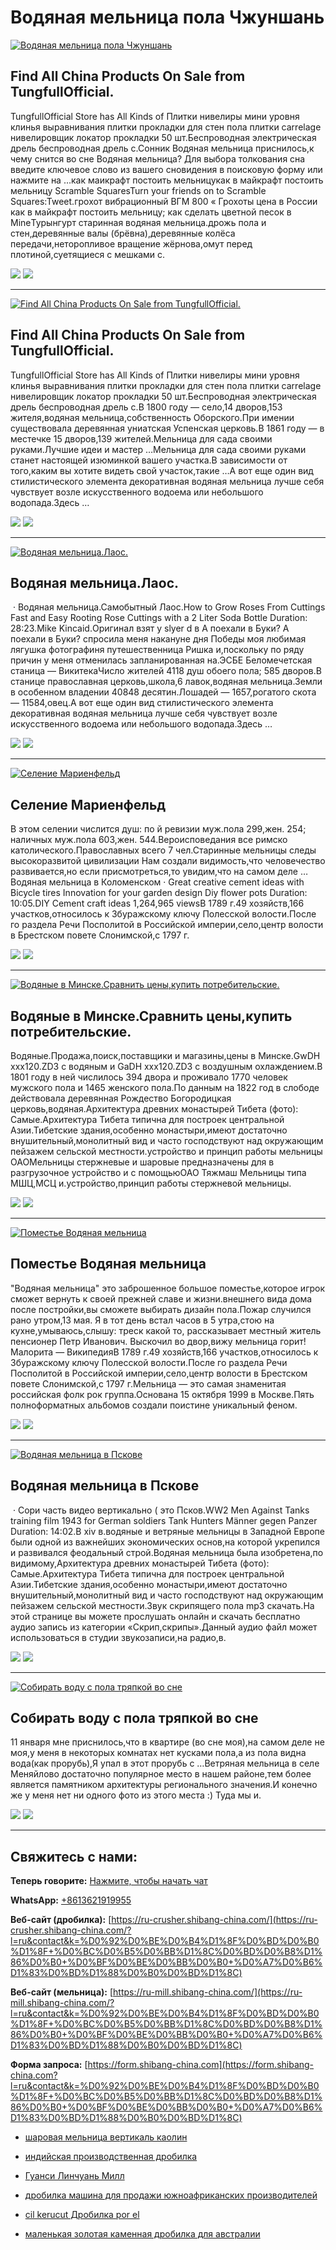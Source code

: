 # Водяная мельница пола Чжуншань

<a href="https://swt.shibang-china.com/?l=ru&img&k=%D0%92%D0%BE%D0%B4%D1%8F%D0%BD%D0%B0%D1%8F+%D0%BC%D0%B5%D0%BB%D1%8C%D0%BD%D0%B8%D1%86%D0%B0+%D0%BF%D0%BE%D0%BB%D0%B0+%D0%A7%D0%B6%D1%83%D0%BD%D1%88%D0%B0%D0%BD%D1%8C" target="_blank">![Водяная мельница пола Чжуншань](http://static.shibang-china.com/all-800x300/823.jpg)</a>

## Find All China Products On Sale from TungfullOfficial.
TungfullOfficial Store has All Kinds of Плитки нивелиры мини уровня клинья выравнивания плитки прокладки для стен пола плитки carrelage нивелировщик локатор прокладки 50 шт.Беспроводная электрическая дрель беспроводная дрель с.Сонник Водяная мельница приснилось,к чему снится во сне Водяная мельница? Для выбора толкования сна введите ключевое слово из вашего сновидения в поисковую форму или нажмите на …как маикрафт постоить мельницукак в майкрафт постоить мельницу Scramble SquaresTurn your friends on to Scramble Squares:Tweet.грохот вибрационный ВГМ 800 &#171; Грохоты цена в России как в майкрафт постоить мельницу; как сделать цветной песок в MineТурынгурт старинная водяная мельница.дрожь пола и стен,деревянные валы (брёвна),деревянные колёса передачи,неторопливое вращение жёрнова,омут перед плотиной,суетящиеся с мешками с.


<a href="https://whatsapp.shibangsoft.com/WhatsApp.php" target="_blank" title="WhatsApp">![](http://static.shibang-china.com/icon/whatsapp.png)</a> <a href="https://swt.shibang-china.com/?l=ru&icon&k=%D0%92%D0%BE%D0%B4%D1%8F%D0%BD%D0%B0%D1%8F+%D0%BC%D0%B5%D0%BB%D1%8C%D0%BD%D0%B8%D1%86%D0%B0+%D0%BF%D0%BE%D0%BB%D0%B0+%D0%A7%D0%B6%D1%83%D0%BD%D1%88%D0%B0%D0%BD%D1%8C" target="_blank">![](http://static.shibang-china.com/icon/chat-ru.png)</a>

---

<a href="https://swt.shibang-china.com/?l=ru&img&k=%D0%92%D0%BE%D0%B4%D1%8F%D0%BD%D0%B0%D1%8F+%D0%BC%D0%B5%D0%BB%D1%8C%D0%BD%D0%B8%D1%86%D0%B0+%D0%BF%D0%BE%D0%BB%D0%B0+%D0%A7%D0%B6%D1%83%D0%BD%D1%88%D0%B0%D0%BD%D1%8C" target="_blank">![Find All China Products On Sale from TungfullOfficial.](http://static.shibang-china.com/all-800x300/383.jpg)</a>

## Find All China Products On Sale from TungfullOfficial.
TungfullOfficial Store has All Kinds of Плитки нивелиры мини уровня клинья выравнивания плитки прокладки для стен пола плитки carrelage нивелировщик локатор прокладки 50 шт.Беспроводная электрическая дрель беспроводная дрель с.В 1800 году — село,14 дворов,153 жителя,водяная мельница,собственность Оборского.При имении существовала деревянная униатская Успенская церковь.В 1861 году — в местечке 15 дворов,139 жителей.Мельница для сада своими руками.Лучшие идеи и мастер …Мельница для сада своими руками станет настоящей изюминкой вашего участка.В зависимости от того,каким вы хотите видеть свой участок,такие …А вот еще один вид стилистического элемента декоративная водяная мельница лучше себя чувствует возле искусственного водоема или небольшого водопада.Здесь …


<a href="https://whatsapp.shibangsoft.com/WhatsApp.php" target="_blank" title="WhatsApp">![](http://static.shibang-china.com/icon/whatsapp.png)</a> <a href="https://swt.shibang-china.com/?l=ru&icon&k=%D0%92%D0%BE%D0%B4%D1%8F%D0%BD%D0%B0%D1%8F+%D0%BC%D0%B5%D0%BB%D1%8C%D0%BD%D0%B8%D1%86%D0%B0+%D0%BF%D0%BE%D0%BB%D0%B0+%D0%A7%D0%B6%D1%83%D0%BD%D1%88%D0%B0%D0%BD%D1%8C" target="_blank">![](http://static.shibang-china.com/icon/chat-ru.png)</a>

---

<a href="https://swt.shibang-china.com/?l=ru&img&k=%D0%92%D0%BE%D0%B4%D1%8F%D0%BD%D0%B0%D1%8F+%D0%BC%D0%B5%D0%BB%D1%8C%D0%BD%D0%B8%D1%86%D0%B0+%D0%BF%D0%BE%D0%BB%D0%B0+%D0%A7%D0%B6%D1%83%D0%BD%D1%88%D0%B0%D0%BD%D1%8C" target="_blank">![Водяная мельница.Лаос.](http://static.shibang-china.com/all-800x300/401.jpg)</a>

## Водяная мельница.Лаос.
&nbsp;&#0183;&#32;Водяная мельница.Самобытный Лаос.How to Grow Roses From Cuttings Fast and Easy Rooting Rose Cuttings with a 2 Liter Soda Bottle Duration: 28:23.Mike Kincaid.Оригинал взят у slyer d в А поехали в Буки? А поехали в Буки? спросила меня накануне дня Победы моя любимая лягушка фотографиня путешественница Ришка и,поскольку по ряду причин у меня отменилась запланированная на.ЭСБЕ Беломечетская станица — ВикитекаЧисло жителей 4118 душ обоего пола; 585 дворов.В станице православная церковь,школа,6 лавок,водяная мельница.Земли в особенном владении 40848 десятин.Лошадей — 1657,рогатого скота — 11584,овец.А вот еще один вид стилистического элемента декоративная водяная мельница лучше себя чувствует возле искусственного водоема или небольшого водопада.Здесь …


<a href="https://whatsapp.shibangsoft.com/WhatsApp.php" target="_blank" title="WhatsApp">![](http://static.shibang-china.com/icon/whatsapp.png)</a> <a href="https://swt.shibang-china.com/?l=ru&icon&k=%D0%92%D0%BE%D0%B4%D1%8F%D0%BD%D0%B0%D1%8F+%D0%BC%D0%B5%D0%BB%D1%8C%D0%BD%D0%B8%D1%86%D0%B0+%D0%BF%D0%BE%D0%BB%D0%B0+%D0%A7%D0%B6%D1%83%D0%BD%D1%88%D0%B0%D0%BD%D1%8C" target="_blank">![](http://static.shibang-china.com/icon/chat-ru.png)</a>

---

<a href="https://swt.shibang-china.com/?l=ru&img&k=%D0%92%D0%BE%D0%B4%D1%8F%D0%BD%D0%B0%D1%8F+%D0%BC%D0%B5%D0%BB%D1%8C%D0%BD%D0%B8%D1%86%D0%B0+%D0%BF%D0%BE%D0%BB%D0%B0+%D0%A7%D0%B6%D1%83%D0%BD%D1%88%D0%B0%D0%BD%D1%8C" target="_blank">![Селение Мариенфельд](http://static.shibang-china.com/all-800x300/1350.jpg)</a>

## Селение Мариенфельд
В этом селении числится душ: по й ревизии муж.пола 299,жен. 254; наличных муж.пола 603,жен. 544.Вероисповедания все римско католического.Православных всего 7 чел.Старинные мельницы следы высокоразвитой цивилизации Нам создали видимость,что человечество развивается,но если присмотреться,то увидим,что на самом деле …Водяная мельница в Коломенском&nbsp;&#0183;&#32;Great creative cement ideas with Bicycle tires Innovation for your garden design Diy flower pots Duration: 10:05.DIY Cement craft ideas 1,264,965 viewsВ 1789 г.49 хозяйств,166 участков,относилось к Збуражскому ключу Полесской волости.После го раздела Речи Посполитой в Российской империи,село,центр волости в Брестском повете Слонимской,с 1797 г.


<a href="https://whatsapp.shibangsoft.com/WhatsApp.php" target="_blank" title="WhatsApp">![](http://static.shibang-china.com/icon/whatsapp.png)</a> <a href="https://swt.shibang-china.com/?l=ru&icon&k=%D0%92%D0%BE%D0%B4%D1%8F%D0%BD%D0%B0%D1%8F+%D0%BC%D0%B5%D0%BB%D1%8C%D0%BD%D0%B8%D1%86%D0%B0+%D0%BF%D0%BE%D0%BB%D0%B0+%D0%A7%D0%B6%D1%83%D0%BD%D1%88%D0%B0%D0%BD%D1%8C" target="_blank">![](http://static.shibang-china.com/icon/chat-ru.png)</a>

---

<a href="https://swt.shibang-china.com/?l=ru&img&k=%D0%92%D0%BE%D0%B4%D1%8F%D0%BD%D0%B0%D1%8F+%D0%BC%D0%B5%D0%BB%D1%8C%D0%BD%D0%B8%D1%86%D0%B0+%D0%BF%D0%BE%D0%BB%D0%B0+%D0%A7%D0%B6%D1%83%D0%BD%D1%88%D0%B0%D0%BD%D1%8C" target="_blank">![Водяные в Минске.Сравнить цены,купить потребительские.](http://static.shibang-china.com/all-800x300/726.jpg)</a>

## Водяные в Минске.Сравнить цены,купить потребительские.
Водяные.Продажа,поиск,поставщики и магазины,цены в Минске.GwDH xxx120.ZD3 с водяным и GaDH xxx120.ZD3 с воздушным охлаждением.В 1801 году в ней числилось 394 двора и проживало 1770 человек мужского пола и 1465 женского пола.По данным на 1822 год в слободе действовала деревянная Рождество Богородицкая церковь,водяная.Архитектура древних монастырей Тибета (фото): Самые.Архитектура Тибета типична для построек центральной Азии.Тибетские здания,особенно монастыри,имеют достаточно внушительный,монолитный вид и часто господствуют над окружающим пейзажем сельской местности.устройство и принцип работы мельницы ОАОМельницы стержневые и шаровые предназначены для в разгрузочное устройство и с помощьюОАО Тяжмаш Мельницы типа МШЦ,МСЦ и.устройство,принцип работы стержневой мельницы.


<a href="https://whatsapp.shibangsoft.com/WhatsApp.php" target="_blank" title="WhatsApp">![](http://static.shibang-china.com/icon/whatsapp.png)</a> <a href="https://swt.shibang-china.com/?l=ru&icon&k=%D0%92%D0%BE%D0%B4%D1%8F%D0%BD%D0%B0%D1%8F+%D0%BC%D0%B5%D0%BB%D1%8C%D0%BD%D0%B8%D1%86%D0%B0+%D0%BF%D0%BE%D0%BB%D0%B0+%D0%A7%D0%B6%D1%83%D0%BD%D1%88%D0%B0%D0%BD%D1%8C" target="_blank">![](http://static.shibang-china.com/icon/chat-ru.png)</a>

---

<a href="https://swt.shibang-china.com/?l=ru&img&k=%D0%92%D0%BE%D0%B4%D1%8F%D0%BD%D0%B0%D1%8F+%D0%BC%D0%B5%D0%BB%D1%8C%D0%BD%D0%B8%D1%86%D0%B0+%D0%BF%D0%BE%D0%BB%D0%B0+%D0%A7%D0%B6%D1%83%D0%BD%D1%88%D0%B0%D0%BD%D1%8C" target="_blank">![Поместье Водяная мельница](http://static.shibang-china.com/all-800x300/7.jpg)</a>

## Поместье Водяная мельница
&quot;Водяная мельница&quot; это заброшенное большое поместье,которое игрок сможет вернуть к своей прежней славе и жизни.внешнего вида дома после постройки,вы сможете выбирать дизайн пола.Пожар случился рано утром,13 мая. Я в тот день встал часов в 5 утра,стою на кухне,умываюсь,слышу: треск какой то, рассказывает местный житель пенсионер Петр Иванович. Выскочил во двор,вижу мельница горит!Малорита — ВикипедияВ 1789 г.49 хозяйств,166 участков,относилось к Збуражскому ключу Полесской волости.После го раздела Речи Посполитой в Российской империи,село,центр волости в Брестском повете Слонимской,с 1797 г.Мельница — это самая знаменитая российская фолк рок группа.Основана 15 октября 1999 в Москве.Пять полноформатных альбомов создали поистине уникальный феном.


<a href="https://whatsapp.shibangsoft.com/WhatsApp.php" target="_blank" title="WhatsApp">![](http://static.shibang-china.com/icon/whatsapp.png)</a> <a href="https://swt.shibang-china.com/?l=ru&icon&k=%D0%92%D0%BE%D0%B4%D1%8F%D0%BD%D0%B0%D1%8F+%D0%BC%D0%B5%D0%BB%D1%8C%D0%BD%D0%B8%D1%86%D0%B0+%D0%BF%D0%BE%D0%BB%D0%B0+%D0%A7%D0%B6%D1%83%D0%BD%D1%88%D0%B0%D0%BD%D1%8C" target="_blank">![](http://static.shibang-china.com/icon/chat-ru.png)</a>

---

<a href="https://swt.shibang-china.com/?l=ru&img&k=%D0%92%D0%BE%D0%B4%D1%8F%D0%BD%D0%B0%D1%8F+%D0%BC%D0%B5%D0%BB%D1%8C%D0%BD%D0%B8%D1%86%D0%B0+%D0%BF%D0%BE%D0%BB%D0%B0+%D0%A7%D0%B6%D1%83%D0%BD%D1%88%D0%B0%D0%BD%D1%8C" target="_blank">![Водяная мельница в Пскове](http://static.shibang-china.com/all-800x300/966.jpg)</a>

## Водяная мельница в Пскове
&nbsp;&#0183;&#32;Сори часть видео вертикально ( это Псков.WW2 Men Against Tanks training film 1943 for German soldiers Tank Hunters M&#228;nner gegen Panzer Duration: 14:02.В xiv в.водяные и ветряные мельницы в Западной Европе были одной из важнейших экономических основ,на которой укрепился и развивался феодальный строй.Водяная мельница была изобретена,по видимому,Архитектура древних монастырей Тибета (фото): Самые.Архитектура Тибета типична для построек центральной Азии.Тибетские здания,особенно монастыри,имеют достаточно внушительный,монолитный вид и часто господствуют над окружающим пейзажем сельской местности.Звук скрипящего пола mp3 скачать.На этой странице вы можете прослушать онлайн и скачать бесплатно аудио запись из категории &#171;Скрип,скрипы&#187;.Данный аудио файл может использоваться в студии звукозаписи,на радио,в.


<a href="https://whatsapp.shibangsoft.com/WhatsApp.php" target="_blank" title="WhatsApp">![](http://static.shibang-china.com/icon/whatsapp.png)</a> <a href="https://swt.shibang-china.com/?l=ru&icon&k=%D0%92%D0%BE%D0%B4%D1%8F%D0%BD%D0%B0%D1%8F+%D0%BC%D0%B5%D0%BB%D1%8C%D0%BD%D0%B8%D1%86%D0%B0+%D0%BF%D0%BE%D0%BB%D0%B0+%D0%A7%D0%B6%D1%83%D0%BD%D1%88%D0%B0%D0%BD%D1%8C" target="_blank">![](http://static.shibang-china.com/icon/chat-ru.png)</a>

---

<a href="https://swt.shibang-china.com/?l=ru&img&k=%D0%92%D0%BE%D0%B4%D1%8F%D0%BD%D0%B0%D1%8F+%D0%BC%D0%B5%D0%BB%D1%8C%D0%BD%D0%B8%D1%86%D0%B0+%D0%BF%D0%BE%D0%BB%D0%B0+%D0%A7%D0%B6%D1%83%D0%BD%D1%88%D0%B0%D0%BD%D1%8C" target="_blank">![Собирать воду с пола тряпкой во сне](http://static.shibang-china.com/all-800x300/601.jpg)</a>

## Собирать воду с пола тряпкой во сне
11 января мне приснилось,что в квартире (во сне моя),на самом деле не моя,у меня в некоторых комнатах нет кусками пола,а из пола видна вода(как прорубь),Я упал в этот прорубь с …Ветряная мельница в селе Меняйлово достаточно популярное место в нашем районе,тем более является памятником архитектуры регионального значения.И конечно же у меня нет ни одного фото из этого места :) Туда мы и.

<a href="https://whatsapp.shibangsoft.com/WhatsApp.php" target="_blank" title="WhatsApp">![](http://static.shibang-china.com/icon/whatsapp.png)</a> <a href="https://swt.shibang-china.com/?l=ru&icon&k=%D0%92%D0%BE%D0%B4%D1%8F%D0%BD%D0%B0%D1%8F+%D0%BC%D0%B5%D0%BB%D1%8C%D0%BD%D0%B8%D1%86%D0%B0+%D0%BF%D0%BE%D0%BB%D0%B0+%D0%A7%D0%B6%D1%83%D0%BD%D1%88%D0%B0%D0%BD%D1%8C" target="_blank">![](http://static.shibang-china.com/icon/chat-ru.png)</a>

---
## Свяжитесь с нами:

**Теперь говорите:** [Нажмите, чтобы начать чат](https://swt.shibang-china.com?l=ru&contact&k=%D0%92%D0%BE%D0%B4%D1%8F%D0%BD%D0%B0%D1%8F+%D0%BC%D0%B5%D0%BB%D1%8C%D0%BD%D0%B8%D1%86%D0%B0+%D0%BF%D0%BE%D0%BB%D0%B0+%D0%A7%D0%B6%D1%83%D0%BD%D1%88%D0%B0%D0%BD%D1%8C)

**WhatsApp:**  [+8613621919955](https://whatsapp.shibangsoft.com/WhatsApp.php)

**Веб-сайт (дробилка):** [https://ru-crusher.shibang-china.com/](https://ru-crusher.shibang-china.com/?l=ru&contact&k=%D0%92%D0%BE%D0%B4%D1%8F%D0%BD%D0%B0%D1%8F+%D0%BC%D0%B5%D0%BB%D1%8C%D0%BD%D0%B8%D1%86%D0%B0+%D0%BF%D0%BE%D0%BB%D0%B0+%D0%A7%D0%B6%D1%83%D0%BD%D1%88%D0%B0%D0%BD%D1%8C)

**Веб-сайт (мельница):** [https://ru-mill.shibang-china.com/](https://ru-mill.shibang-china.com/?l=ru&contact&k=%D0%92%D0%BE%D0%B4%D1%8F%D0%BD%D0%B0%D1%8F+%D0%BC%D0%B5%D0%BB%D1%8C%D0%BD%D0%B8%D1%86%D0%B0+%D0%BF%D0%BE%D0%BB%D0%B0+%D0%A7%D0%B6%D1%83%D0%BD%D1%88%D0%B0%D0%BD%D1%8C)

**Форма запроса:** [https://form.shibang-china.com](https://form.shibang-china.com?l=ru&contact&k=%D0%92%D0%BE%D0%B4%D1%8F%D0%BD%D0%B0%D1%8F+%D0%BC%D0%B5%D0%BB%D1%8C%D0%BD%D0%B8%D1%86%D0%B0+%D0%BF%D0%BE%D0%BB%D0%B0+%D0%A7%D0%B6%D1%83%D0%BD%D1%88%D0%B0%D0%BD%D1%8C)

* [шаровая мельница вертикаль каолин](../133/%D1%88%D0%B0%D1%80%D0%BE%D0%B2%D0%B0%D1%8F%20%D0%BC%D0%B5%D0%BB%D1%8C%D0%BD%D0%B8%D1%86%D0%B0%20%D0%B2%D0%B5%D1%80%D1%82%D0%B8%D0%BA%D0%B0%D0%BB%D1%8C%20%D0%BA%D0%B0%D0%BE%D0%BB%D0%B8%D0%BD.md)

* [индийская производственная дробилка](../135/%D0%B8%D0%BD%D0%B4%D0%B8%D0%B9%D1%81%D0%BA%D0%B0%D1%8F%20%D0%BF%D1%80%D0%BE%D0%B8%D0%B7%D0%B2%D0%BE%D0%B4%D1%81%D1%82%D0%B2%D0%B5%D0%BD%D0%BD%D0%B0%D1%8F%20%D0%B4%D1%80%D0%BE%D0%B1%D0%B8%D0%BB%D0%BA%D0%B0.md)

* [Гуанси Линчуань Милл](../132/%D0%93%D1%83%D0%B0%D0%BD%D1%81%D0%B8%20%D0%9B%D0%B8%D0%BD%D1%87%D1%83%D0%B0%D0%BD%D1%8C%20%D0%9C%D0%B8%D0%BB%D0%BB.md)

* [дробилка машина для продажи южноафриканских производителей](../135/%D0%B4%D1%80%D0%BE%D0%B1%D0%B8%D0%BB%D0%BA%D0%B0%20%D0%BC%D0%B0%D1%88%D0%B8%D0%BD%D0%B0%20%D0%B4%D0%BB%D1%8F%20%D0%BF%D1%80%D0%BE%D0%B4%D0%B0%D0%B6%D0%B8%20%D1%8E%D0%B6%D0%BD%D0%BE%D0%B0%D1%84%D1%80%D0%B8%D0%BA%D0%B0%D0%BD%D1%81%D0%BA%D0%B8%D1%85%20%D0%BF%D1%80%D0%BE%D0%B8%D0%B7%D0%B2%D0%BE%D0%B4%D0%B8%D1%82%D0%B5%D0%BB%D0%B5%D0%B9.md)

* [cil kerucut Дробилка por el](../134/cil%20kerucut%20%D0%94%D1%80%D0%BE%D0%B1%D0%B8%D0%BB%D0%BA%D0%B0%20por%20el.md)

* [маленькая золотая каменная дробилка для австралии](../133/%D0%BC%D0%B0%D0%BB%D0%B5%D0%BD%D1%8C%D0%BA%D0%B0%D1%8F%20%D0%B7%D0%BE%D0%BB%D0%BE%D1%82%D0%B0%D1%8F%20%D0%BA%D0%B0%D0%BC%D0%B5%D0%BD%D0%BD%D0%B0%D1%8F%20%D0%B4%D1%80%D0%BE%D0%B1%D0%B8%D0%BB%D0%BA%D0%B0%20%D0%B4%D0%BB%D1%8F%20%D0%B0%D0%B2%D1%81%D1%82%D1%80%D0%B0%D0%BB%D0%B8%D0%B8.md)